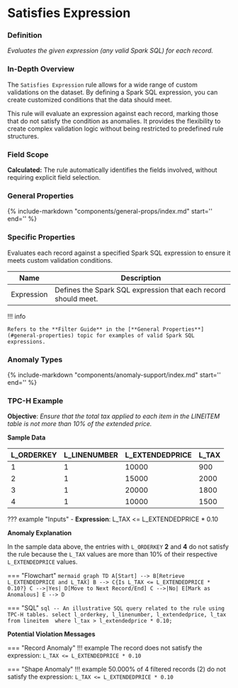 # Satisfies Expression

### Definition

*Evaluates the given expression (any valid Spark SQL) for each record.*

### In-Depth Overview

The `Satisfies Expression` rule allows for a wide range of custom validations on the dataset. By defining a Spark SQL expression, you can create customized conditions that the data should meet.

This rule will evaluate an expression against each record, marking those that do not satisfy the condition as anomalies. It provides the flexibility to create complex validation logic without being restricted to predefined rule structures.

### Field Scope

**Calculated:** The rule automatically identifies the fields involved, without requiring explicit field selection.

### General Properties

{%
    include-markdown "components/general-props/index.md"
    start='<!-- all-props--start -->'
    end='<!-- all-props--end -->'
%}

### Specific Properties

Evaluates each record against a specified Spark SQL expression to ensure it meets custom validation conditions.

| Name        | Description                                                    |
|-------------|----------------------------------------------------------------|
| <div class="text-primary">Expression</div> | Defines the Spark SQL expression that each record should meet. |

!!! info

    Refers to the **Filter Guide** in the [**General Properties**](#general-properties) topic for examples of valid Spark SQL expressions.

### Anomaly Types

{%
    include-markdown "components/anomaly-support/index.md"
    start='<!-- all-types--start -->'
    end='<!-- all-types--end -->'
%}

### TPC-H Example

**Objective**: *Ensure that the total tax applied to each item in the LINEITEM table is not more than 10% of the extended price.*

**Sample Data**

| L_ORDERKEY | L_LINENUMBER | L_EXTENDEDPRICE | L_TAX |
|------------|--------------|-----------------|-------|
| 1          | 1            | 10000           | 900   |
| 2          | 1            | <span class="text-negative">15000</span>           | <span class="text-negative">2000</span> |
| 3          | 1            | 20000           | 1800  |
| 4          | 1            | <span class="text-negative">10000</span>           | <span class="text-negative">1500</span> |

??? example "Inputs"
    - **Expression**: L_TAX <= L_EXTENDEDPRICE * 0.10

**Anomaly Explanation**

In the sample data above, the entries with `L_ORDERKEY` **2** and **4** do not satisfy the rule because the `L_TAX` values are more than 10% of their respective `L_EXTENDEDPRICE` values.

=== "Flowchart"
    ```mermaid
    graph TD
    A[Start] --> B[Retrieve L_EXTENDEDPRICE and L_TAX]
    B --> C{Is L_TAX <= L_EXTENDEDPRICE * 0.10?}
    C -->|Yes| D[Move to Next Record/End]
    C -->|No| E[Mark as Anomalous]
    E --> D
    ```

=== "SQL"
    ```sql
    -- An illustrative SQL query related to the rule using TPC-H tables.
    select
        l_orderkey,
        l_linenumber,
        l_extendedprice,
        l_tax
    from
        lineitem 
    where
        l_tax > l_extendedprice * 0.10;
    ```

**Potential Violation Messages**

=== "Record Anomaly"
    !!! example
        The record does not satisfy the expression: `L_TAX <= L_EXTENDEDPRICE * 0.10`

=== "Shape Anomaly"
    !!! example
        50.000% of 4 filtered records (2) do not satisfy the expression: `L_TAX <= L_EXTENDEDPRICE * 0.10`
